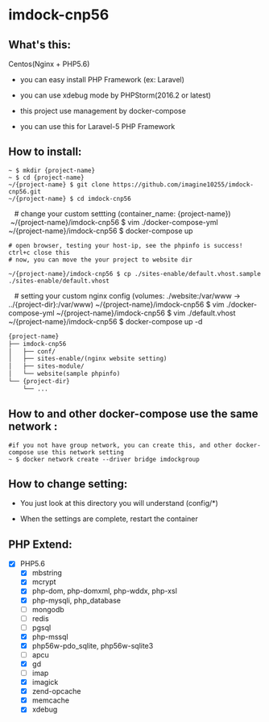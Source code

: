 imdock-cnp56
====================================================

## What's this:

Centos(Nginx + PHP5.6)

  * you can easy install PHP Framework (ex: Laravel)

  * you can use xdebug mode by PHPStorm(2016.2 or latest)

  * this project use management by docker-compose
  
  * you can use this for Laravel-5 PHP Framework

    
## How to install:

    ~ $ mkdir {project-name}
    ~ $ cd {project-name}
    ~/{project-name} $ git clone https://github.com/imagine10255/imdock-cnp56.git
    ~/{project-name} $ cd imdock-cnp56
    
    # change your custom settting (container_name: {project-name})
    ~/{project-name}/imdock-cnp56 $ vim ./docker-compose-yml      
    ~/{project-name}/imdock-cnp56 $ docker-compose up
    
    # open browser, testing your host-ip, see the phpinfo is success! ctrl+c close this
    # now, you can move the your project to website dir
    
    ~/{project-name}/imdock-cnp56 $ cp ./sites-enable/default.vhost.sample ./sites-enable/default.vhost
    
    # setting your custom nginx config (volumes: ./website:/var/www → ../{project-dir}:/var/www)
    ~/{project-name}/imdock-cnp56 $ vim ./docker-compose-yml
    ~/{project-name}/imdock-cnp56 $ vim ./default.vhost
    ~/{project-name}/imdock-cnp56 $ docker-compose up -d


```txt
{project-name}
├── imdock-cnp56
│   ├── conf/
│   ├── sites-enable/(nginx website setting)
│   ├── sites-module/
│   └── website(sample phpinfo)
└── {project-dir}
    └── ...
```
            
## How to and other docker-compose use the same network :

    #if you not have group network, you can create this, and other docker-compose use this network setting
    ~ $ docker network create --driver bridge imdockgroup
    
    
## How to change setting:

  * You just look at this directory you will understand (config/*)
    
  * When the settings are complete, restart the container
    
## PHP Extend:
- [x] PHP5.6
  - [x] mbstring
  - [x] mcrypt
  - [x] php-dom, php-domxml, php-wddx, php-xsl
  - [x] php-mysqli, php_database
  - [ ] mongodb
  - [ ] redis
  - [ ] pgsql
  - [x] php-mssql
  - [x] php56w-pdo_sqlite, php56w-sqlite3
  - [ ] apcu
  - [x] gd
  - [ ] imap  
  - [x] imagick
  - [x] zend-opcache
  - [x] memcache
  - [x] xdebug
